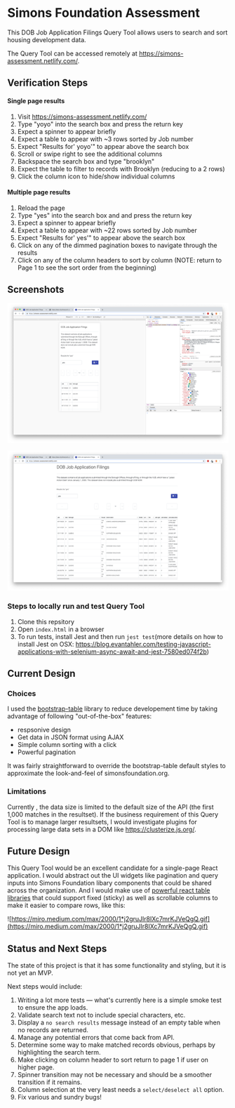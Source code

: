 # Simons Foundation Assessment

This DOB Job Application Filings Query Tool allows users to search and sort  housing development data.

The Query Tool can be accessed remotely at https://simons-assessment.netlify.com/.



## Verification Steps

#### Single page results

1. Visit https://simons-assessment.netlify.com/
2. Type "yoyo" into the search box and press the return key
3. Expect a spinner to appear briefly
4. Expect a table to appear with ~3 rows sorted by Job number
5. Expect "Results for' yoyo'" to appear above the search box
6. Scroll or swipe right to see the additional columns
7. Backspace the search box and type "brooklyn"
8. Expect the table to filter to records with Brooklyn (reducing to a 2 rows)
9. Click the column icon to hide/show individual columns



#### Multiple page results

1. Reload the page
2. Type "yes" into the search box and and press the return key
3. Expect a spinner to appear briefly
4. Expect a table to appear with ~22 rows sorted by Job number
5. Expect "Results for' yes'" to appear above the search box
6. Click on any of the dimmed pagination boxes to navigate through the results
7. Click on any of the column headers to sort by column (NOTE: return to Page 1 to see the sort order from the beginning)



## Screenshots

![Screen Shot 2019-07-23 at 1.05.41 AM](images/simons-mobile-screenshot.png)

![Screen Shot 2019-07-23 at 1.04.53 AM](images/simons-desktop-screenshot.png)

### Steps to locally run and test Query Tool

1. Clone this repsitory
2. Open `index.html` in a browser
3. To run tests, install Jest and then run `jest test`(more details on how to install Jest on OSX: https://blog.evantahler.com/testing-javascript-applications-with-selenium-async-await-and-jest-7580ed074f2b)



## Current Design

### Choices

I used the [bootstrap-table](https://bootstrap-table.com) library to reduce developement time by taking advantage of following "out-of-the-box" features:

- respsonive design
- Get data in JSON format using AJAX
- Simple column sorting with a click
- Powerful pagination

It was fairly straightforward to override the bootstrap-table default styles to approximate the look-and-feel of simonsfoundation.org.

### Limitations

Currently , the data size is limited to the default size of the API (the first 1,000 matches in the resultset). If the business requirement of this Query Tool is to manage larger resultsets, I would investigate plugins for processing large data sets in a DOM like https://clusterize.js.org/.



## Future Design

This Query Tool would be an excellent candidate for a single-page React application. I would abstract out the UI widgets like pagination and query inputs into Simons Foundation libary components that could be shared across the organization. And I would make use of [powerful react table libraries](https://techblog.commercetools.com/advanced-data-tables-in-react-dbe33f8345ab?gi=9c6163f9e618) that could support fixed (sticky) as well as scrollable columns to make it easier to compare rows, like this:

![https://miro.medium.com/max/2000/1*j2gruJlr8IXc7mrKJVeQgQ.gif](https://miro.medium.com/max/2000/1*j2gruJlr8IXc7mrKJVeQgQ.gif)



## Status and Next Steps

The state of this project is that it has some functionality and styling, but it is not yet an MVP.

Next steps would include:

1. Writing a lot more tests — what's currently here is a simple smoke test to ensure the app loads.
2. Validate search text not to include special characters, etc.
3. Display a `no search results` message instead of an empty table when no records are returned.
4. Manage any potential errors that come back from API.
5. Determine some way to make matched records obvious, perhaps by highlighting the search term.
6. Make clicking on column header to sort return to page 1 if user on higher page.
7. Spinner transition may not be necessary and should be a smoother transition if it remains.
8. Column selection at the very least needs a `select/deselect all` option.
9. Fix various and sundry bugs!
